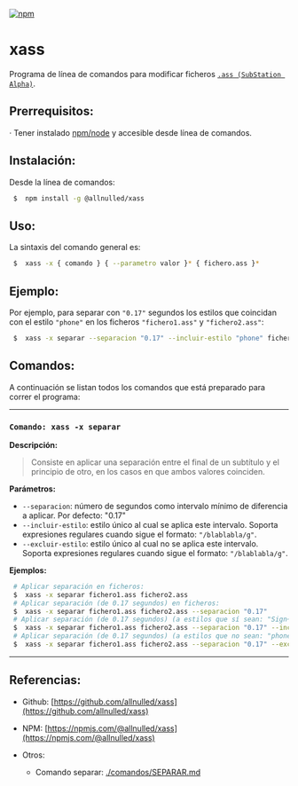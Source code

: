 [![npm](https://nodei.co/npm/@allnulled/xass.png)](https://npmjs.com/@allnulled/xass)

# xass

Programa de línea de comandos para modificar ficheros [`.ass (SubStation Alpha)`](https://en.wikipedia.org/wiki/SubStation_Alpha).

## Prerrequisitos:

  · Tener instalado [npm/node](https://nodejs.org/en/download/) y accesible desde línea de comandos.

## Instalación:

Desde la línea de comandos:

```sh
 $  npm install -g @allnulled/xass
```

## Uso:

La sintaxis del comando general es:

```sh
 $  xass -x { comando } { --parametro valor }* { fichero.ass }*
```

## Ejemplo:

Por ejemplo, para separar con `"0.17"` segundos los estilos que coincidan con el estilo `"phone"` en los ficheros `"fichero1.ass"` y `"fichero2.ass"`:

```sh
 $  xass -x separar --separacion "0.17" --incluir-estilo "phone" fichero1.ass fichero2.ass
```

## Comandos:

A continuación se listan todos los comandos que está preparado para correr el programa:

----

### `Comando: xass -x separar`

**Descripción:**

> Consiste en aplicar una separación entre el final de un subtítulo y el principio de otro, en los casos en que ambos valores coinciden.

**Parámetros:**
  - `--separacion`: número de segundos como intervalo mínimo de diferencia a aplicar. Por defecto: "0.17"
  - `--incluir-estilo`: estilo único al cual se aplica este intervalo. Soporta expresiones regulares cuando sigue el formato: `"/blablabla/g"`.
  - `--excluir-estilo`: estilo único al cual no se aplica este intervalo. Soporta expresiones regulares cuando sigue el formato: `"/blablabla/g"`.

**Ejemplos:**

```sh
 # Aplicar separación en ficheros:
 $  xass -x separar fichero1.ass fichero2.ass
 # Aplicar separación (de 0.17 segundos) en ficheros:
 $  xass -x separar fichero1.ass fichero2.ass --separacion "0.17"
 # Aplicar separación (de 0.17 segundos) (a estilos que sí sean: "Sign~") en ficheros:
 $  xass -x separar fichero1.ass fichero2.ass --separacion "0.17" --incluir-estilo "/Sign.*/gi"
 # Aplicar separación (de 0.17 segundos) (a estilos que no sean: "phone") en ficheros:
 $  xass -x separar fichero1.ass fichero2.ass --separacion "0.17" --excluir-estilo "phone"
```

----

## Referencias:

  - Github: [https://github.com/allnulled/xass](https://github.com/allnulled/xass)
  - NPM: [https://npmjs.com/@allnulled/xass](https://npmjs.com/@allnulled/xass)
  - Otros: 
    
    - Comando separar: [./comandos/SEPARAR.md](./comandos/SEPARAR.md)